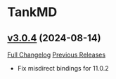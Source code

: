 # TankMD

## [v3.0.4](https://github.com/Oppzippy/TankMD/tree/v3.0.4) (2024-08-14)
[Full Changelog](https://github.com/Oppzippy/TankMD/compare/v3.0.3...v3.0.4) [Previous Releases](https://github.com/Oppzippy/TankMD/releases)

- Fix misdirect bindings for 11.0.2  
